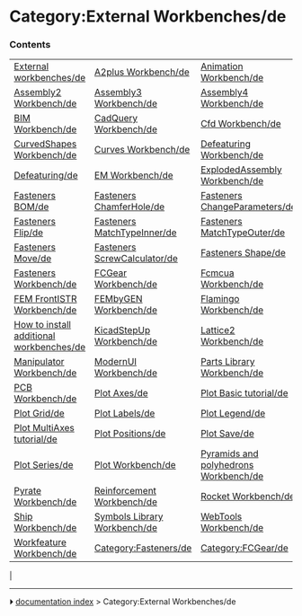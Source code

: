 # Category:External Workbenches/de


### Contents

|     |     |     |
| --- | --- | --- |
| [External workbenches/de](External_workbenches/de.md) | [A2plus Workbench/de](A2plus_Workbench/de.md) | [Animation Workbench/de](Animation_Workbench/de.md) |
| [Assembly2 Workbench/de](Assembly2_Workbench/de.md) | [Assembly3 Workbench/de](Assembly3_Workbench/de.md) | [Assembly4 Workbench/de](Assembly4_Workbench/de.md) |
| [BIM Workbench/de](BIM_Workbench/de.md) | [CadQuery Workbench/de](CadQuery_Workbench/de.md) | [Cfd Workbench/de](Cfd_Workbench/de.md) |
| [CurvedShapes Workbench/de](CurvedShapes_Workbench/de.md) | [Curves Workbench/de](Curves_Workbench/de.md) | [Defeaturing Workbench/de](Defeaturing_Workbench/de.md) |
| [Defeaturing/de](Defeaturing/de.md) | [EM Workbench/de](EM_Workbench/de.md) | [ExplodedAssembly Workbench/de](ExplodedAssembly_Workbench/de.md) |
| [Fasteners BOM/de](Fasteners_BOM/de.md) | [Fasteners ChamferHole/de](Fasteners_ChamferHole/de.md) | [Fasteners ChangeParameters/de](Fasteners_ChangeParameters/de.md) |
| [Fasteners Flip/de](Fasteners_Flip/de.md) | [Fasteners MatchTypeInner/de](Fasteners_MatchTypeInner/de.md) | [Fasteners MatchTypeOuter/de](Fasteners_MatchTypeOuter/de.md) |
| [Fasteners Move/de](Fasteners_Move/de.md) | [Fasteners ScrewCalculator/de](Fasteners_ScrewCalculator/de.md) | [Fasteners Shape/de](Fasteners_Shape/de.md) |
| [Fasteners Workbench/de](Fasteners_Workbench/de.md) | [FCGear Workbench/de](FCGear_Workbench/de.md) | [Fcmcua Workbench/de](Fcmcua_Workbench/de.md) |
| [FEM FrontISTR Workbench/de](FEM_FrontISTR_Workbench/de.md) | [FEMbyGEN Workbench/de](FEMbyGEN_Workbench/de.md) | [Flamingo Workbench/de](Flamingo_Workbench/de.md) |
| [How to install additional workbenches/de](How_to_install_additional_workbenches/de.md) | [KicadStepUp Workbench/de](KicadStepUp_Workbench/de.md) | [Lattice2 Workbench/de](Lattice2_Workbench/de.md) |
| [Manipulator Workbench/de](Manipulator_Workbench/de.md) | [ModernUI Workbench/de](ModernUI_Workbench/de.md) | [Parts Library Workbench/de](Parts_Library_Workbench/de.md) |
| [PCB Workbench/de](PCB_Workbench/de.md) | [Plot Axes/de](Plot_Axes/de.md) | [Plot Basic tutorial/de](Plot_Basic_tutorial/de.md) |
| [Plot Grid/de](Plot_Grid/de.md) | [Plot Labels/de](Plot_Labels/de.md) | [Plot Legend/de](Plot_Legend/de.md) |
| [Plot MultiAxes tutorial/de](Plot_MultiAxes_tutorial/de.md) | [Plot Positions/de](Plot_Positions/de.md) | [Plot Save/de](Plot_Save/de.md) |
| [Plot Series/de](Plot_Series/de.md) | [Plot Workbench/de](Plot_Workbench/de.md) | [Pyramids and polyhedrons Workbench/de](Pyramids_and_polyhedrons_Workbench/de.md) |
| [Pyrate Workbench/de](Pyrate_Workbench/de.md) | [Reinforcement Workbench/de](Reinforcement_Workbench/de.md) | [Rocket Workbench/de](Rocket_Workbench/de.md) |
| [Ship Workbench/de](Ship_Workbench/de.md) | [Symbols Library Workbench/de](Symbols_Library_Workbench/de.md) | [WebTools Workbench/de](WebTools_Workbench/de.md) |
| [Workfeature Workbench/de](Workfeature_Workbench/de.md) | [Category:Fasteners/de](Category_Fasteners/de.md) | [Category:FCGear/de](Category_FCGear/de.md) |
|



---
⏵ [documentation index](../README.md) > Category:External Workbenches/de
